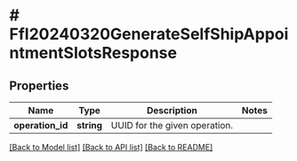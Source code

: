 # # FfI20240320GenerateSelfShipAppointmentSlotsResponse

## Properties

Name | Type | Description | Notes
------------ | ------------- | ------------- | -------------
**operation_id** | **string** | UUID for the given operation. |

[[Back to Model list]](../../README.md#models) [[Back to API list]](../../README.md#endpoints) [[Back to README]](../../README.md)
